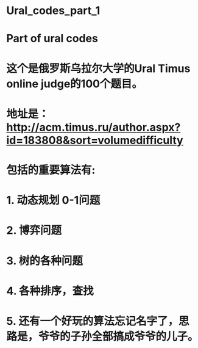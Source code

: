 # Ural_codes_part_1
# Part of ural codes
# 这个是俄罗斯乌拉尔大学的Ural Timus online judge的100个题目。
# 地址是：http://acm.timus.ru/author.aspx?id=183808&sort=volumedifficulty
# 包括的重要算法有:
# 1. 动态规划 0-1问题
# 2. 博弈问题
# 3. 树的各种问题
# 4. 各种排序，查找
# 5. 还有一个好玩的算法忘记名字了，思路是，爷爷的子孙全部搞成爷爷的儿子。
# 

